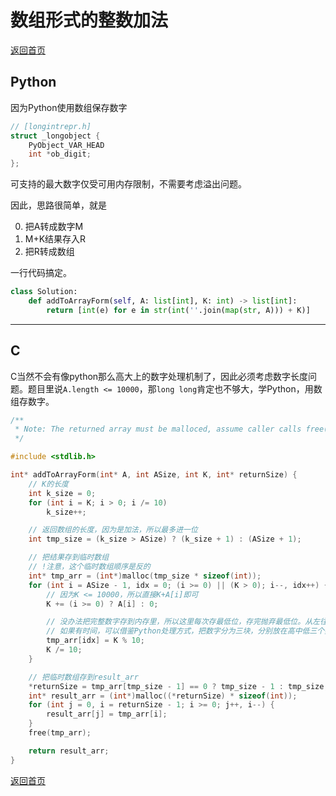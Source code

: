 # 数组形式的整数加法
[返回首页](../README.md)
## Python
因为Python使用数组保存数字
```c
// [longintrepr.h]
struct _longobject {
    PyObject_VAR_HEAD
    int *ob_digit;
};
```
可支持的最大数字仅受可用内存限制，不需要考虑溢出问题。

因此，思路很简单，就是

0. 把A转成数字M
0. M+K结果存入R
0. 把R转成数组

一行代码搞定。
```python
class Solution:
    def addToArrayForm(self, A: list[int], K: int) -> list[int]:
        return [int(e) for e in str(int(''.join(map(str, A))) + K)]
```
---

## C
C当然不会有像python那么高大上的数字处理机制了，因此必须考虑数字长度问题。题目里说`A.length <= 10000`，那`long long`肯定也不够大，学Python，用数组存数字。
```c
/**
 * Note: The returned array must be malloced, assume caller calls free().
 */

#include <stdlib.h>

int* addToArrayForm(int* A, int ASize, int K, int* returnSize) {
    // K的长度
    int k_size = 0;
    for (int i = K; i > 0; i /= 10)
        k_size++;

    // 返回数组的长度，因为是加法，所以最多进一位
    int tmp_size = (k_size > ASize) ? (k_size + 1) : (ASize + 1);

    // 把结果存到临时数组
    // !注意，这个临时数组顺序是反的
    int* tmp_arr = (int*)malloc(tmp_size * sizeof(int));
    for (int i = ASize - 1, idx = 0; (i >= 0) || (K > 0); i--, idx++) {
        // 因为K <= 10000，所以直接K+A[i]即可
        K += (i >= 0) ? A[i] : 0;

        // 没办法把完整数字存到内存里，所以这里每次存最低位，存完抛弃最低位。从左往右存代码简单些
        // 如果有时间，可以借鉴Python处理方式，把数字分为三块，分别放在高中低三个数组里，运算时可只处理低位数组
        tmp_arr[idx] = K % 10;
        K /= 10;
    }

    // 把临时数组存到result_arr
    *returnSize = tmp_arr[tmp_size - 1] == 0 ? tmp_size - 1 : tmp_size;
    int* result_arr = (int*)malloc((*returnSize) * sizeof(int));
    for (int j = 0, i = returnSize - 1; i >= 0; j++, i--) {
        result_arr[j] = tmp_arr[i];
    }
    free(tmp_arr);

    return result_arr;
}
```
[返回首页](../README.md)
